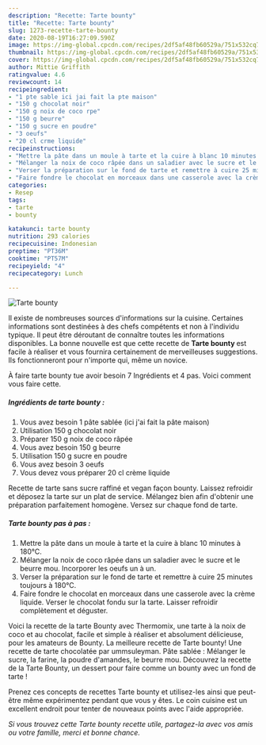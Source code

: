 ```yaml
---
description: "Recette: Tarte bounty"
title: "Recette: Tarte bounty"
slug: 1273-recette-tarte-bounty
date: 2020-08-19T16:27:09.590Z
image: https://img-global.cpcdn.com/recipes/2df5af48fb60529a/751x532cq70/tarte-bounty-photo-principale-de-la-recette.jpg
thumbnail: https://img-global.cpcdn.com/recipes/2df5af48fb60529a/751x532cq70/tarte-bounty-photo-principale-de-la-recette.jpg
cover: https://img-global.cpcdn.com/recipes/2df5af48fb60529a/751x532cq70/tarte-bounty-photo-principale-de-la-recette.jpg
author: Mittie Griffith
ratingvalue: 4.6
reviewcount: 14
recipeingredient:
- "1 pte sable ici jai fait la pte maison"
- "150 g chocolat noir"
- "150 g noix de coco rpe"
- "150 g beurre"
- "150 g sucre en poudre"
- "3 oeufs"
- "20 cl crme liquide"
recipeinstructions:
- "Mettre la pâte dans un moule à tarte et la cuire à blanc 10 minutes à 180°C."
- "Mélanger la noix de coco râpée dans un saladier avec le sucre et le beurre mou. Incorporer les oeufs un à un."
- "Verser la préparation sur le fond de tarte et remettre à cuire 25 minutes toujours à 180°C."
- "Faire fondre le chocolat en morceaux dans une casserole avec la crème liquide. Verser le chocolat fondu sur la tarte. Laisser refroidir complètement et déguster."
categories:
- Resep
tags:
- tarte
- bounty

katakunci: tarte bounty 
nutrition: 293 calories
recipecuisine: Indonesian
preptime: "PT36M"
cooktime: "PT57M"
recipeyield: "4"
recipecategory: Lunch

---
```



![Tarte bounty](https://img-global.cpcdn.com/recipes/2df5af48fb60529a/751x532cq70/tarte-bounty-photo-principale-de-la-recette.jpg)

Il existe de nombreuses sources d'informations sur la cuisine. Certaines informations sont destinées à des chefs compétents et non à l'individu typique. Il peut être déroutant de connaître toutes les informations disponibles. La bonne nouvelle est que cette recette de <strong> Tarte bounty </strong> est facile à réaliser et vous fournira certainement de merveilleuses suggestions. Ils fonctionneront pour n'importe qui, même un novice.

<!--inarticleads1-->

À faire tarte bounty tue avoir besoin 7 Ingrédients et 4 pas. Voici comment vous faire cette.

##### Ingrédients de tarte bounty :

1. Vous avez besoin 1 pâte sablée (ici j&#39;ai fait la pâte maison)
1. Utilisation 150 g chocolat noir
1. Préparer 150 g noix de coco râpée
1. Vous avez besoin 150 g beurre
1. Utilisation 150 g sucre en poudre
1. Vous avez besoin 3 oeufs
1. Vous devez vous préparer 20 cl crème liquide


Recette de tarte sans sucre raffiné et vegan façon bounty. Laissez refroidir et déposez la tarte sur un plat de service. Mélangez bien afin d&#39;obtenir une préparation parfaitement homogène. Versez sur chaque fond de tarte. 

<!--inarticleads2-->

##### Tarte bounty pas à pas :

1. Mettre la pâte dans un moule à tarte et la cuire à blanc 10 minutes à 180°C.
1. Mélanger la noix de coco râpée dans un saladier avec le sucre et le beurre mou. Incorporer les oeufs un à un.
1. Verser la préparation sur le fond de tarte et remettre à cuire 25 minutes toujours à 180°C.
1. Faire fondre le chocolat en morceaux dans une casserole avec la crème liquide. Verser le chocolat fondu sur la tarte. Laisser refroidir complètement et déguster.


Voici la recette de la tarte Bounty avec Thermomix, une tarte à la noix de coco et au chocolat, facile et simple à réaliser et absolument délicieuse, pour les amateurs de Bounty. La meilleure recette de Tarte bounty! Une recette de tarte chocolatée par ummsuleyman. Pâte sablée : Mélanger le sucre, la farine, la poudre d&#39;amandes, le beurre mou. Découvrez la recette de la Tarte Bounty, un dessert pour faire comme un bounty avec un fond de tarte ! 

<!--inarticleads1-->

<p>
Prenez ces concepts de recettes Tarte bounty et utilisez-les ainsi que peut-être même expérimentez pendant que vous y êtes. Le coin cuisine est un excellent endroit pour tenter de nouveaux points avec l'aide appropriée.
</p>

<p>
<i>Si vous trouvez cette Tarte bounty recette utile, partagez-la avec vos amis ou votre famille, merci et bonne chance.</i>
</p>
